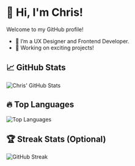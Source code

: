 # 👋 Hi, I'm Chris!  
Welcome to my GitHub profile!  
- 🌱 I’m a UX Designer and Frontend Developer.  
- 🔭 Working on exciting projects!  
    
## 📈 GitHub Stats  
![Chris' GitHub Stats](https://github-readme-stats.vercel.app/api?username=chrisbk9674&show_icons=true&theme=tokyonight)  

## 🔥 Top Languages  
![Top Languages](https://github-readme-stats.vercel.app/api/top-langs/?username=chrisbk9674&layout=compact&theme=tokyonight)  

## 🏆 Streak Stats (Optional)  
![GitHub Streak](https://github-readme-streak-stats.herokuapp.com/?user=chrisbk9674&theme=tokyonight)
